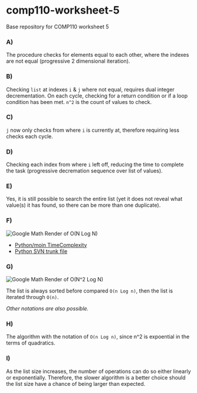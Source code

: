 # comp110-worksheet-5
Base repository for COMP110 worksheet 5

### A)

The procedure checks for elements equal to each other, where the indexes are not equal (progressive 2 dimensional iteration).

### B)

Checking `list` at indexes `i` & `j` where not equal, requires dual integer decrementation. On each cycle, checking for a return condition or if a loop condition has been met. `n^2` is the count of values to check.

### C)

`j` now only checks from where `i` is currently at, therefore requiring less checks each cycle.

### D)

Checking each index from where `i` left off, reducing the time to complete the task (progressive decremation sequence over list of values).

### E)

Yes, it is still possible to search the entire list (yet it does not reveal what value(s) it has found, so there can be more than one duplicate).

### F)

![Google Math Render of O(N Log N)](https://chart.googleapis.com/chart?cht=tx&chl=O(n%20Log%20n))

- [Python/moin TimeComplexity](https://wiki.python.org/moin/TimeComplexity)
- [Python SVN trunk file](http://svn.python.org/projects/python/trunk/Objects/listsort.txt)

<!-- > **NOTE: `sort` is not is not a function in native python version x, use `<list>.sort()` or `sorted(<list>)`.** -->

### G)

![Google Math Render of O(N^2 Log N)](https://chart.googleapis.com/chart?cht=tx&chl=O(n^2%20Log%20n))

The list is always sorted before compared `O(n Log n)`, then the list is iterated through `O(n)`.

*Other notations are also possible.*

### H)

The algorithm with the notation of `O(n Log n)`, since n^2 is expoential in the terms of quadratics.

### I)

As the list size increases, the number of operations can do so either linearly or exponentially. Therefore, the slower algorithm is a better choice should the list size have a chance of being larger than expected.
